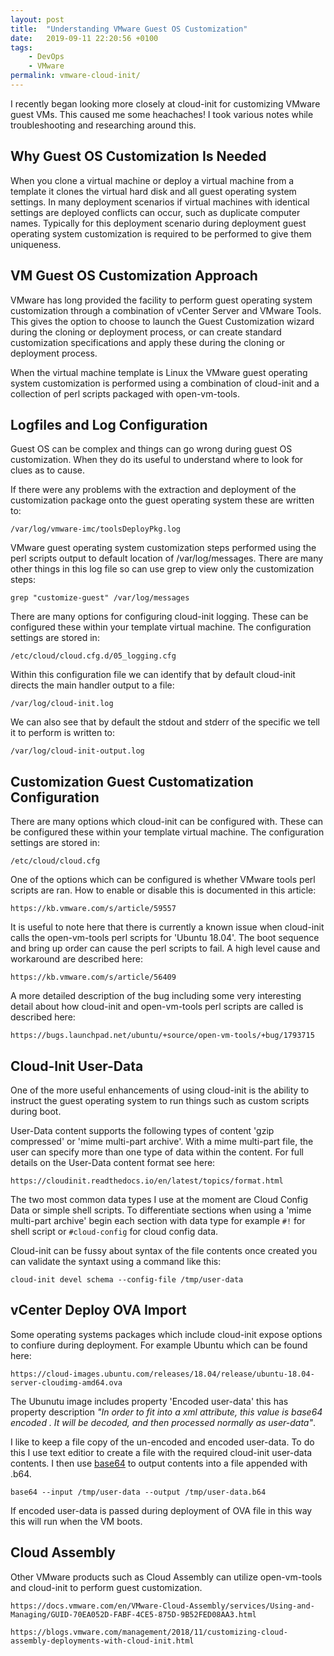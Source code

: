 ```yaml
---
layout: post
title:  "Understanding VMware Guest OS Customization"
date:   2019-09-11 22:20:56 +0100
tags:
    - DevOps
    - VMware
permalink: vmware-cloud-init/
---
```

I recently began looking more closely at cloud-init for customizing VMware guest VMs. This caused me some heachaches! I took various notes while troubleshooting and researching around this.

## Why Guest OS Customization Is Needed

When you clone a virtual machine or deploy a virtual machine from a template it clones the virtual hard disk and all guest operating system settings. In many deployment scenarios if virtual machines with identical settings are deployed conflicts can occur, such as duplicate computer names. Typically for this deployment scenario during deployment guest operating system customization is required to be performed to give them uniqueness.

## VM Guest OS Customization Approach

VMware has long provided the facility to perform guest operating system customization through a combination of vCenter Server and VMware Tools. This gives the option to choose to launch the Guest Customization wizard during the cloning or deployment process,  or can create standard customization specifications and apply these during the cloning or deployment process.

When the virtual machine template is Linux the VMware guest operating system customization is performed using a combination of cloud-init and a collection of perl scripts packaged with open-vm-tools.

## Logfiles and Log Configuration

Guest OS can be complex and things can go wrong during guest OS customization. When they do its useful to understand where to look for clues as to cause. 

If there were any problems with the extraction and deployment of the customization package onto the guest operating system these are written to:

```
/var/log/vmware-imc/toolsDeployPkg.log
````

VMware guest operating system customization steps performed using the perl scripts output to default location of /var/log/messages. There are many other things in this log file so can use grep to view only the customization steps:

```
grep "customize-guest" /var/log/messages 
```

There are many options for configuring cloud-init logging. These can be configured these within your template virtual machine. The configuration settings are stored in:

```
/etc/cloud/cloud.cfg.d/05_logging.cfg
```

Within this configuration file we can identify that by default cloud-init directs the main handler output to a file:

```
/var/log/cloud-init.log
```

We can also see that by default the stdout and stderr of the specific we tell it to perform is written to:

```
/var/log/cloud-init-output.log
```

## Customization Guest Customatization Configuration

There are many options which cloud-init can be configured with. These can be configured these within your template virtual machine. The configuration settings are stored in:

```
/etc/cloud/cloud.cfg
```

One of the options which can be configured is whether VMware tools perl scripts are ran. How to enable or disable this is documented in this article:

```
https://kb.vmware.com/s/article/59557
```

It is useful to note here that there is currently a known issue when cloud-init calls the open-vm-tools perl scripts for 'Ubuntu 18.04'. The boot sequence and bring up order can cause the perl scripts to fail. A high level cause and workaround are described here:

```
https://kb.vmware.com/s/article/56409 
```

A more detailed description of the bug including some very interesting detail about how cloud-init and open-vm-tools perl scripts are called is described here:

```
https://bugs.launchpad.net/ubuntu/+source/open-vm-tools/+bug/1793715
```

## Cloud-Init User-Data

One of the more useful enhancements of using cloud-init is the ability to instruct the guest operating system to run things such as custom scripts during boot.

User-Data content supports the following types of content 'gzip compressed' or 'mime multi-part archive'. With a mime multi-part file, the user can specify more than one type of data within the content.  For full details on the User-Data content format see here:

```
https://cloudinit.readthedocs.io/en/latest/topics/format.html
```

The two most common data types I use at the moment are Cloud Config Data or simple shell scripts. To differentiate sections when using a 'mime multi-part archive' begin each section with data type for example  ``` #! ``` for shell script or ``` #cloud-config ``` for cloud config data.

Cloud-init can be fussy about syntax of the file contents once created you can validate the syntaxt using a command like this:

```
cloud-init devel schema --config-file /tmp/user-data
```

## vCenter Deploy OVA Import

Some operating systems packages which include cloud-init expose options to confiure during deployment.  For example Ubuntu which can be found here:

```
https://cloud-images.ubuntu.com/releases/18.04/release/ubuntu-18.04-server-cloudimg-amd64.ova
```

The Ubunutu image includes property 'Encoded user-data' this has property description *"In order to fit into a xml attribute, this value is base64 encoded . It will be decoded, and then processed normally as user-data"*.

I like to keep a file copy of the un-encoded and encoded user-data. To do this I use text editior to create a file with the required cloud-init user-data contents.  I then use [base64](https://linux.die.net/man/1/base64) to output contents into a file appended with .b64.

```
base64 --input /tmp/user-data --output /tmp/user-data.b64
```

If encoded user-data is passed during deployment of OVA file in this way this will run when the VM boots.

## Cloud Assembly

Other VMware products such as Cloud Assembly can utilize open-vm-tools and cloud-init to perform guest customization.

```
https://docs.vmware.com/en/VMware-Cloud-Assembly/services/Using-and-Managing/GUID-70EA052D-FABF-4CE5-875D-9B52FED08AA3.html
```
```
https://blogs.vmware.com/management/2018/11/customizing-cloud-assembly-deployments-with-cloud-init.html
```